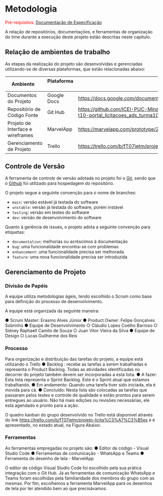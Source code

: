 
# Metodologia

<span style="color:red">Pré-requisitos: <a href="2-Especificação do Projeto.md"> Documentação de Especificação</a></span>


A relação de repositórios, documentações, e ferramentas de organização do time durante a  execução deste projeto estão descritas neste capítulo.

## Relação de ambientes de trabalho
As etapas da realização do projeto são desenvolvidas e gerenciadas utilizando-se de diversas plataformas, que estão relacionadas abaixo:

|Ambiente                        | Plataforma            |Link de Acesso                                           |
|--------------------------------|-----------------------|-------------------------------------------------------------------------------------------------------------------------------------------------------------------------------------------------------|
|Documentos do Projeto           |Google Docs              |https://docs.google.com/document/d/15MXjRaRIIxBZ2gNAxls8p8MO23zkeUDW/edit#|
|Repositório de Código Fonte      |Git Hub                |https://github.com/ICEI-PUC-Minas-PMV-ADS/pmv-ads-2022-2-e1-proj-web-t10-portal_licitacoes_ads_turma10 |
|Projeto de Interface e wireframes |MarvelApp                  |https://marvelapp.com/prototype/2ge6bdh6/screen/89003223                                                                        |
|Gerenciamento de Projeto          |Trello             |https://trello.com/b/fT07ietm/projeto-licita%C3%A7%C3%B5es                  |



## Controle de Versão

A ferramenta de controle de versão adotada no projeto foi o
[Git](https://git-scm.com/), sendo que o [Github](https://github.com)
foi utilizado para hospedagem do repositório.

O projeto segue a seguinte convenção para o nome de branches:

- `main`: versão estável já testada do software
- `unstable`: versão já testada do software, porém instável
- `testing`: versão em testes do software
- `dev`: versão de desenvolvimento do software

Quanto à gerência de issues, o projeto adota a seguinte convenção para
etiquetas:

- `documentation`: melhorias ou acréscimos à documentação
- `bug`: uma funcionalidade encontra-se com problemas
- `enhancement`: uma funcionalidade precisa ser melhorada
- `feature`: uma nova funcionalidade precisa ser introduzida


## Gerenciamento de Projeto

### Divisão de Papéis

A equipe utiliza metodologias ágeis, tendo escolhido o Scrum como base para definição do processo de desenvolvimento.

A equipe está organizada da seguinte maneira:

●     Scrum Master: Erasmo Alves Júnior
●     Product Owner: Felipe Gonçalves Sobrinho
●     Equipe de Desenvolvimento
○  Cláudio Lopes Coelho Barroso
○  Sidney Raphaell Camilo de Souza
○  Juan Vitor Vieira da Silva 
●     Equipe de Design
○   Lucas Guilherme dos Reis


### Processo

Para organização e distribuição das tarefas do projeto, a equipe está utilizando o Trello
●     Backlog : recebe as tarefas a serem trabalhadas e representa o Product Backlog. Todas as atividades identificadas no decorrer do projeto também devem ser incorporadas a esta lista.
●     A fazer: Esta lista representa o Sprint Backlog. Este é o Sprint atual que estamos trabalhando.
●     Em andamento: Quando uma tarefa tiver sido iniciada, ela é movida para cá.
●     Concluído: Nesta lista são colocadas as tarefas que passaram pelos testes e controle de qualidade e estão prontos para serem entregues ao usuário. Não há mais edições ou revisões necessárias, ele está agendado e pronto para a ação.

O quadro kanban do grupo desenvolvido no Trello está disponível através do link https://trello.com/b/fT07ietm/projeto-licita%C3%A7%C3%B5es e é apresentado, no estado atual, na Figura Abaixo: 


### Ferramentas

As ferramentas empregadas no projeto são: 
●    Editor de código - Visual Studio Code 
●    Ferramentas de comunicação - WhatsApp e Teams
●    Ferramenta de desenho de tela - MarvelApp

O editor de código Visual Studio Code foi escolhido pela sua prática integração com o Git Hub. Já as ferramentas de comunicação WhatsApp e Teams foram escolhidas pela familiaridade dos membros do grupo com as mesmas. Por fim, escolhemos a ferramenta MarvelApp para os desenhos de tela por ter atendido bem ao que precisávamos. 

